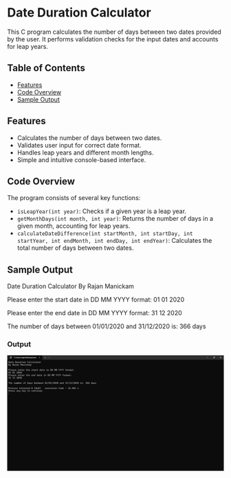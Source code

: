 # Date Duration Calculator

This C program calculates the number of days between two dates provided by the user. It performs validation checks for the input dates and accounts for leap years.

## Table of Contents

- [Features](#features)
- [Code Overview](#code-overview)
- [Sample Output](#sample-output)

## Features

- Calculates the number of days between two dates.
- Validates user input for correct date format.
- Handles leap years and different month lengths.
- Simple and intuitive console-based interface.

## Code Overview

The program consists of several key functions:

- `isLeapYear(int year)`: Checks if a given year is a leap year.
- `getMonthDays(int month, int year)`: Returns the number of days in a given month, accounting for leap years.
- `calculateDateDifference(int startMonth, int startDay, int startYear, int endMonth, int endDay, int endYear)`: Calculates the total number of days between two dates.

## Sample Output

  Date Duration Calculator
  By Rajan Manickam
 
  Please enter the start date in DD MM YYYY format:
  01 01 2020
 
  Please enter the end date in DD MM YYYY format:
  31 12 2020
 
  The number of days between 01/01/2020 and 31/12/2020 is: 366 days
  
  ### Output

  ![Output Screenshot](Output.png)

